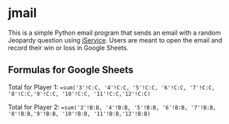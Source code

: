 # jmail

This is a simple Python email program that sends an email with a random Jeopardy question using [jService](http://jservice.io/). Users are meant to open the email and record their win or loss in Google Sheets. 

## Formulas for Google Sheets

Total for Player 1:
`=sum('3'!C:C, '4'!C:C, '5'!C:C, '6'!C:C, '7'!C:C, '8'!C:C,'9'!C:C, '10'!C:C, '11'!C:C,'12'!C:C)`

Total for Player 2:
`=sum('3'!B:B, '4'!B:B, '5'!B:B, '6'!B:B, '7'!B:B, '8'!B:B,'9'!B:B, '10'!B:B, '11'!B:B,'12'!B:B)`
